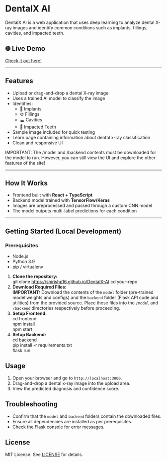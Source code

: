 # DentalX AI

DentalX AI is a web application that uses deep learning to analyze dental X-ray images and identify common conditions such as implants, fillings, cavities, and impacted teeth.

## 🌐 Live Demo
[Check it out here!](https://shirishp16.github.io/DentalX-AI)

---

## Features
- Upload or drag-and-drop a dental X-ray image
- Uses a trained AI model to classify the image
- Identifies:
  - 🦷 Implants
  - ⚙️ Fillings
  - 🕳️ Cavities
  - 🧱 Impacted Teeth
- Sample image included for quick testing
- Learn page containing information about dental x-ray classification
- Clean and responsive UI

IMPORTANT: The /model and /backend contents must be downloaded for the model to run. However, you can still view the UI and explore the other features of the site!


---

## How It Works
- Frontend built with **React + TypeScript**
- Backend model trained with **TensorFlow/Keras**
- Images are preprocessed and passed through a custom CNN model
- The model outputs multi-label predictions for each condition

---

## Getting Started (Local Development)

### Prerequisites
- Node.js
- Python 3.9 
- pip / virtualenv

1. **Clone the repository:**  
   git clone https://shirishp16.github.io/DentalX-AI 
   cd your-repo  
2. **Download Required Files:**  
   **IMPORTANT:** Download the contents of the `model` folder (pre-trained model weights and configs) and the `backend` folder (Flask API code and utilities) from the provided source. Place these files into the `/model` and `/backend` directories respectively before proceeding.  
3. **Setup Frontend:**  
   cd frontend  
   npm install  
   npm start  
4. **Setup Backend:**  
   cd backend  
   pip install -r requirements.txt  
   flask run  

## Usage
1. Open your browser and go to `http://localhost:3000`.  
2. Drag-and-drop a dental x-ray image into the upload area.  
3. View the predicted diagnosis and confidence score.  

## Troubleshooting
- Confirm that the `model` and `backend` folders contain the downloaded files.
- Ensure all dependencies are installed as per prerequisites.  
- Check the Flask console for error messages.

## License
MIT License. See [LICENSE](LICENSE) for details.
